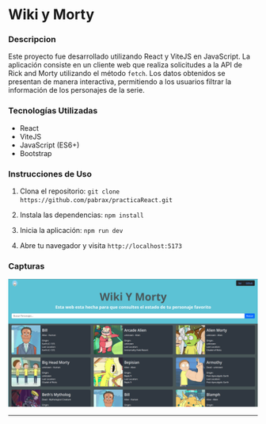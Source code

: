 # Wiki y Morty

### Descripcion

Este proyecto fue desarrollado utilizando React y ViteJS en JavaScript. La aplicación consiste en un cliente web que realiza solicitudes a la API de Rick and Morty utilizando el método `fetch`. Los datos obtenidos se presentan de manera interactiva, permitiendo a los usuarios filtrar la información de los personajes de la serie.

### Tecnologías Utilizadas

- React
- ViteJS
- JavaScript (ES6+)
- Bootstrap

### Instrucciones de Uso

1. Clona el repositorio: `git clone https://github.com/pabrax/practicaReact.git`

2. Instala las dependencias: `npm install`

3. Inicia la aplicación: `npm run dev`

4. Abre tu navegador y visita `http://localhost:5173`


### Capturas

![Main content](/public/Screenshot.png)

----